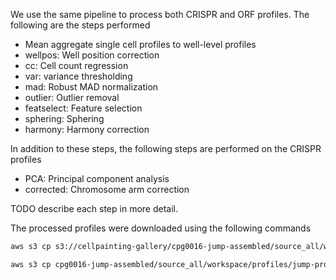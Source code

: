 We use the same pipeline to process both CRISPR and ORF profiles. The following are the steps performed

- Mean aggregate single cell profiles to well-level profiles
- wellpos: Well position correction
- cc: Cell count regression
- var: variance thresholding
- mad: Robust MAD normalization
- outlier: Outlier removal
- featselect: Feature selection
- sphering: Sphering
- harmony: Harmony correction

In addition to these steps, the following steps are performed on the CRISPR profiles
- PCA: Principal component analysis
- corrected: Chromosome arm correction

TODO describe each step in more detail.

The processed profiles were downloaded using the following commands

```bash
aws s3 cp s3://cellpainting-gallery/cpg0016-jump-assembled/source_all/workspace/profiles/jump-profiling-recipe_2024_a917fa7/ORF/profiles_wellpos_cc_var_mad_outlier_featselect_sphering_harmony/profiles_wellpos_cc_var_mad_outlier_featselect_sphering_harmony.parquet ../profiles/

aws s3 cp cpg0016-jump-assembled/source_all/workspace/profiles/jump-profiling-recipe_2024_a917fa7/CRISPR/profiles_wellpos_cc_var_mad_outlier_featselect_sphering_harmony_PCA_corrected/profiles_wellpos_cc_var_mad_outlier_featselect_sphering_harmony_PCA_corrected.parquet ../profiles/
```